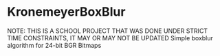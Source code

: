 # KronemeyerBoxBlur

NOTE: THIS IS A SCHOOL PROJECT THAT WAS DONE UNDER STRICT TIME CONSTRAINTS, IT MAY OR MAY NOT BE UPDATED
Simple boxblur algorithm for 24-bit BGR Bitmaps
